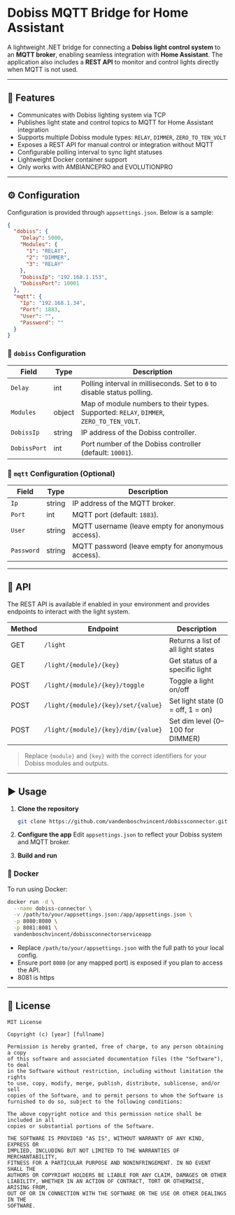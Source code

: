 
# Dobiss MQTT Bridge for Home Assistant

A lightweight .NET bridge for connecting a **Dobiss light control system** to an **MQTT broker**, enabling seamless integration with **Home Assistant**. The application also includes a **REST API** to monitor and control lights directly when MQTT is not used.

---

## 🚀 Features

- Communicates with Dobiss lighting system via TCP
- Publishes light state and control topics to MQTT for Home Assistant integration
- Supports multiple Dobiss module types: `RELAY`, `DIMMER`, `ZERO_TO_TEN_VOLT`
- Exposes a REST API for manual control or integration without MQTT
- Configurable polling interval to sync light statuses
- Lightweight Docker container support
- Only works with AMBIANCEPRO and EVOLUTIONPRO

---

## ⚙️ Configuration

Configuration is provided through `appsettings.json`. Below is a sample:

```json
{
  "dobiss": {
    "Delay": 5000,
    "Modules": {
      "1": "RELAY",
      "2": "DIMMER",
      "3": "RELAY"
    },
    "DobissIp": "192.168.1.153",
    "DobissPort": 10001
  },
  "mqtt": {
    "Ip": "192.168.1.34",
    "Port": 1883,
    "User": "",
    "Password": ""
  }
}
````

### 🔌 `dobiss` Configuration

| Field        | Type   | Description                                                                             |
| ------------ | ------ | --------------------------------------------------------------------------------------- |
| `Delay`      | int    | Polling interval in milliseconds. Set to `0` to disable status polling.                 |
| `Modules`    | object | Map of module numbers to their types. Supported: `RELAY`, `DIMMER`, `ZERO_TO_TEN_VOLT`. |
| `DobissIp`   | string | IP address of the Dobiss controller.                                                    |
| `DobissPort` | int    | Port number of the Dobiss controller (default: `10001`).                                |

### 📡 `mqtt` Configuration (Optional)

| Field      | Type   | Description                                       |
| ---------- | ------ | ------------------------------------------------- |
| `Ip`       | string | IP address of the MQTT broker.                    |
| `Port`     | int    | MQTT port (default: `1883`).                      |
| `User`     | string | MQTT username (leave empty for anonymous access). |
| `Password` | string | MQTT password (leave empty for anonymous access). |

---

## 🧪 API

The REST API is available if enabled in your environment and provides endpoints to interact with the light system.

| Method | Endpoint                            | Description                        |
| ------ | ----------------------------------- | ---------------------------------- |
| GET    | `/light`                            | Returns a list of all light states |
| GET    | `/light/{module}/{key}`             | Get status of a specific light     |
| POST   | `/light/{module}/{key}/toggle`      | Toggle a light on/off              |
| POST   | `/light/{module}/{key}/set/{value}` | Set light state (0 = off, 1 = on)  |
| POST   | `/light/{module}/{key}/dim/{value}` | Set dim level (0–100 for DIMMER)   |

> Replace `{module}` and `{key}` with the correct identifiers for your Dobiss modules and outputs.

---

## ▶️ Usage

1. **Clone the repository**

   ```bash
   git clone https://github.com/vandenboschvincent/dobissconnector.git
   ```

2. **Configure the app**
   Edit `appsettings.json` to reflect your Dobiss system and MQTT broker.

3. **Build and run**


### 🐳 Docker

To run using Docker:

```bash
docker run -d \
  --name dobiss-connector \
  -v /path/to/your/appsettings.json:/app/appsettings.json \
  -p 8080:8080 \
  -p 8081:8081 \
  vandenboschvincent/dobissconnectorserviceapp
```

* Replace `/path/to/your/appsettings.json` with the full path to your local config.
* Ensure port `8080` (or any mapped port) is exposed if you plan to access the API.
* 8081 is https


---


## 📄 License

```
MIT License

Copyright (c) [year] [fullname]

Permission is hereby granted, free of charge, to any person obtaining a copy
of this software and associated documentation files (the "Software"), to deal
in the Software without restriction, including without limitation the rights
to use, copy, modify, merge, publish, distribute, sublicense, and/or sell
copies of the Software, and to permit persons to whom the Software is
furnished to do so, subject to the following conditions:

The above copyright notice and this permission notice shall be included in all
copies or substantial portions of the Software.

THE SOFTWARE IS PROVIDED "AS IS", WITHOUT WARRANTY OF ANY KIND, EXPRESS OR
IMPLIED, INCLUDING BUT NOT LIMITED TO THE WARRANTIES OF MERCHANTABILITY,
FITNESS FOR A PARTICULAR PURPOSE AND NONINFRINGEMENT. IN NO EVENT SHALL THE
AUTHORS OR COPYRIGHT HOLDERS BE LIABLE FOR ANY CLAIM, DAMAGES OR OTHER
LIABILITY, WHETHER IN AN ACTION OF CONTRACT, TORT OR OTHERWISE, ARISING FROM,
OUT OF OR IN CONNECTION WITH THE SOFTWARE OR THE USE OR OTHER DEALINGS IN THE
SOFTWARE.
```

